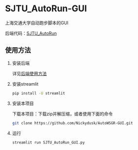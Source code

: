 # SJTU_AutoRun-GUI

上海交通大学自动跑步脚本的GUI

后端代码：[SJTU_AutoRun](https://github.com/cwlm/SJTU_AutoRun)

## 使用方法

1. 安装后端

    详见[后端使用方法](https://github.com/cwlm/SJTU_AutoRun/blob/main/documents/%E4%BD%BF%E7%94%A8%E6%96%B9%E6%B3%95.md#%E5%AE%89%E8%A3%85)

2. 安装streamlit

    ```bash
    pip install -U streamlit
    ```

3. 安装本项目

    下载本项目：下载zip并解压缩，或者使用下面的命令

    ```bash
    git clone https://github.com/Nickydusk/AutoWSGR-GUI.git
    ```

4. 运行

    ```bash
    streamlit run SJTU_AutoRun_GUI.py
    ```
